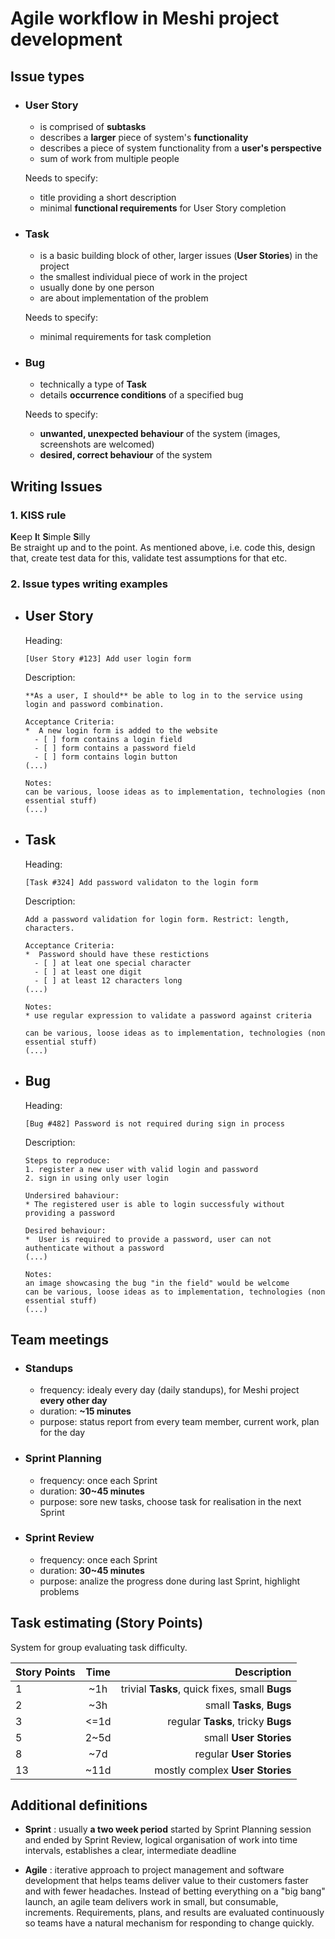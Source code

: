 # Agile workflow in Meshi project development

## Issue types

* ### **User Story**

  * is comprised of **subtasks**
  * describes a **larger** piece of system's **functionality**
  * describes a piece of system functionality from a **user's perspective**
  * sum of work from multiple people

  Needs to specify:

  * title providing a short description
  * minimal **functional requirements** for User Story completion

* ### **Task**

  * is a basic building block of other, larger issues (**User Stories**) in the project
  * the smallest individual piece of work in the project
  * usually done by one person
  * are about implementation of the problem
  
  Needs to specify:
  
  * minimal requirements for task completion

* ### **Bug**

  * technically a type of **Task**
  * details **occurrence conditions** of a specified bug
  
  Needs to specify:
  
  * **unwanted, unexpected behaviour** of the system (images, screenshots are welcomed)
  * **desired, correct behaviour** of the system

## Writing Issues

### 1. **KISS** rule

  **K**eep **I**t **S**imple **S**illy\
  Be straight up and to the point. As mentioned above, i.e. code this, design that, create test data for this, validate test assumptions for that etc.

### 2. Issue types writing **examples**

* ## **User Story**

    Heading:

      [User Story #123] Add user login form

    Description:

      **As a user, I should** be able to log in to the service using login and password combination.

      Acceptance Criteria:
      *  A new login form is added to the website
        - [ ] form contains a login field
        - [ ] form contains a password field
        - [ ] form contains login button
      (...)

      Notes:
      can be various, loose ideas as to implementation, technologies (non essential stuff)
      (...)

* ## **Task**

    Heading:

      [Task #324] Add password validaton to the login form

    Description:

      Add a password validation for login form. Restrict: length, characters.

      Acceptance Criteria:
      *  Password should have these restictions
        - [ ] at leat one special character
        - [ ] at least one digit
        - [ ] at least 12 characters long 
      (...)

      Notes:
      * use regular expression to validate a password against criteria 
      
      can be various, loose ideas as to implementation, technologies (non essential stuff)
      (...)

* ## **Bug**

    Heading:

      [Bug #482] Password is not required during sign in process

    Description:

      Steps to reproduce:
      1. register a new user with valid login and password
      2. sign in using only user login

      Undersired bahaviour: 
      * The registered user is able to login successfuly without providing a password  
      
      Desired behaviour:
      *  User is required to provide a password, user can not authenticate without a password 
      (...)

      Notes:
      an image showcasing the bug "in the field" would be welcome 
      can be various, loose ideas as to implementation, technologies (non essential stuff)
      (...)

## Team meetings

* ### Standups
  
  * frequency: idealy every day (daily standups), for Meshi project **every other day**
  * duration: **~15 minutes**
  * purpose: status report from every team member, current work, plan for the day

* ### Sprint Planning
  
  * frequency: once each Sprint
  * duration: **30~45 minutes**
  * purpose: sore new tasks, choose task for realisation in the next Sprint

* ### Sprint Review

  * frequency: once each Sprint
  * duration: **30~45 minutes**
  * purpose: analize the progress done during last Sprint, highlight problems

## Task estimating (**Story Points**)

System for group evaluating task difficulty.

| Story Points      | Time | Description |
| :------------- | :----------: | -----------: |
| 1 | ~1h | trivial **Tasks**, quick fixes, small **Bugs** |
| 2 | ~3h | small **Tasks**, **Bugs** |
| 3 | <=1d | regular **Tasks**, tricky **Bugs** |
| 5 | 2~5d | small **User Stories** |
| 8 | ~7d | regular **User Stories** |
| 13 | ~11d | mostly complex **User Stories** |


## Additional definitions

* **Sprint**
: usually **a two week period** started by Sprint Planning session and ended by Sprint Review, logical organisation of work into time intervals, establishes a clear, intermediate deadline

* **Agile**
: iterative approach to project management and software development that helps teams deliver value to their customers faster and with fewer headaches. Instead of betting everything on a "big bang" launch, an agile team delivers work in small, but consumable, increments. Requirements, plans, and results are evaluated continuously so teams have a natural mechanism for responding to change quickly.
